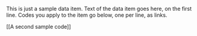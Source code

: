This is just a sample data item. Text of the data item goes here, on the first line. Codes you apply to the item go below, one per line, as links.

[[A second sample code]]